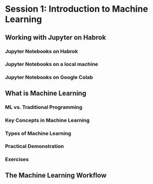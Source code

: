 # Session 1: Introduction to Machine Learning


## Working with Jupyter on Habrok


### Jupyter Notebooks on Habrok


### Jupyter Notebooks on a local machine


### Jupyter Notebooks on Google Colab


## What is Machine Learning


### ML vs. Traditional Programming


### Key Concepts in Machine Learning


### Types of Machine Learning


### Practical Demonstration


### Exercises


## The Machine Learning Workflow
